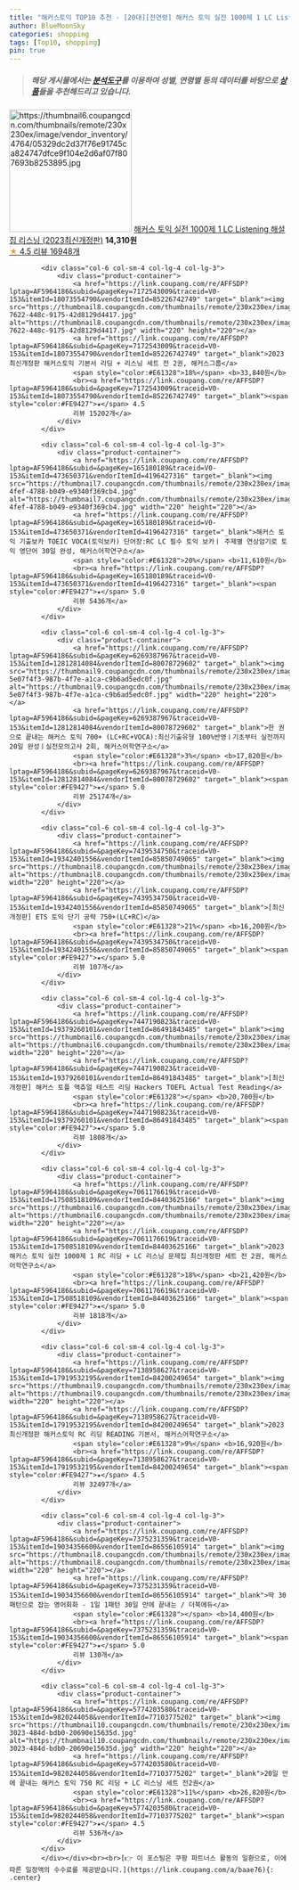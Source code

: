 ```yaml
---
title: "해커스토익 TOP10 추천 - [20대][전연령] 해커스 토익 실전 1000제 1 LC Listening 해설집 리스닝 (2023최신개정판)"
author: BlueMoonSky
categories: shopping
tags: [Top10, shopping]
pin: true
---
```


> ##### 해당 게시물에서는 [**분석도구**](https://itemscout.io/)를 이용하여 **성별**, **연령별** 등의 데이터를 바탕으로 [**상품**](https://link.coupang.com/a/baae76)들을 추천해드리고 있습니다.
<div class="container"><div class="row">
            <div class="col-6 col-sm-4 col-lg-4 col-lg-3">
                <div class="product-container">
                    <a href="https://link.coupang.com/re/AFFSDP?lptag=AF5964186&subid=&pageKey=7122152340&traceid=V0-153&itemId=17835613431&vendorItemId=84999307231" target="_blank"><img src="https://thumbnail6.coupangcdn.com/thumbnails/remote/230x230ex/image/vendor_inventory/4764/05329dc2d37f76e91745ca824747dfce9f104e2d6af07f807693b8253895.jpg" alt="https://thumbnail6.coupangcdn.com/thumbnails/remote/230x230ex/image/vendor_inventory/4764/05329dc2d37f76e91745ca824747dfce9f104e2d6af07f807693b8253895.jpg" width="220" height="220"></a>
                    <a href="https://link.coupang.com/re/AFFSDP?lptag=AF5964186&subid=&pageKey=7122152340&traceid=V0-153&itemId=17835613431&vendorItemId=84999307231" target="_blank">해커스 토익 실전 1000제 1 LC Listening 해설집 리스닝 (2023최신개정판)</a>
                    <span style="color:#E61328"></span> <b>14,310원</b>
                    <br><a href="https://link.coupang.com/re/AFFSDP?lptag=AF5964186&subid=&pageKey=7122152340&traceid=V0-153&itemId=17835613431&vendorItemId=84999307231" target="_blank"><span style="color:#FE9427">★</span> 4.5
                    리뷰 16948개</a>
                </div>
            </div>
            
            <div class="col-6 col-sm-4 col-lg-4 col-lg-3">
                <div class="product-container">
                    <a href="https://link.coupang.com/re/AFFSDP?lptag=AF5964186&subid=&pageKey=7172543009&traceid=V0-153&itemId=18073554790&vendorItemId=85226742749" target="_blank"><img src="https://thumbnail8.coupangcdn.com/thumbnails/remote/230x230ex/image/retail/images/2023/03/03/12/2/b1dec726-7622-448c-9175-42d8129d4417.jpg" alt="https://thumbnail8.coupangcdn.com/thumbnails/remote/230x230ex/image/retail/images/2023/03/03/12/2/b1dec726-7622-448c-9175-42d8129d4417.jpg" width="220" height="220"></a>
                    <a href="https://link.coupang.com/re/AFFSDP?lptag=AF5964186&subid=&pageKey=7172543009&traceid=V0-153&itemId=18073554790&vendorItemId=85226742749" target="_blank">2023 최신개정판 해커스토익 기본서 리딩 + 리스닝 세트 전 2권, 해커스그룹</a>
                    <span style="color:#E61328">18%</span> <b>33,840원</b>
                    <br><a href="https://link.coupang.com/re/AFFSDP?lptag=AF5964186&subid=&pageKey=7172543009&traceid=V0-153&itemId=18073554790&vendorItemId=85226742749" target="_blank"><span style="color:#FE9427">★</span> 4.5
                    리뷰 15202개</a>
                </div>
            </div>
            
            <div class="col-6 col-sm-4 col-lg-4 col-lg-3">
                <div class="product-container">
                    <a href="https://link.coupang.com/re/AFFSDP?lptag=AF5964186&subid=&pageKey=165180189&traceid=V0-153&itemId=473650371&vendorItemId=4196427316" target="_blank"><img src="https://thumbnail7.coupangcdn.com/thumbnails/remote/230x230ex/image/retail/images/2018/12/10/17/0/27ce8d19-4fef-4788-b049-e9340f369cb4.jpg" alt="https://thumbnail7.coupangcdn.com/thumbnails/remote/230x230ex/image/retail/images/2018/12/10/17/0/27ce8d19-4fef-4788-b049-e9340f369cb4.jpg" width="220" height="220"></a>
                    <a href="https://link.coupang.com/re/AFFSDP?lptag=AF5964186&subid=&pageKey=165180189&traceid=V0-153&itemId=473650371&vendorItemId=4196427316" target="_blank">해커스 토익 기출보카 TOEIC VOCA(토익보카) 단어장:RC LC 필수 토익 보카ㅣ 주제별 연상암기로 토익 영단어 30일 완성, 해커스어학연구소</a>
                    <span style="color:#E61328">20%</span> <b>11,610원</b>
                    <br><a href="https://link.coupang.com/re/AFFSDP?lptag=AF5964186&subid=&pageKey=165180189&traceid=V0-153&itemId=473650371&vendorItemId=4196427316" target="_blank"><span style="color:#FE9427">★</span> 5.0
                    리뷰 5436개</a>
                </div>
            </div>
            
            <div class="col-6 col-sm-4 col-lg-4 col-lg-3">
                <div class="product-container">
                    <a href="https://link.coupang.com/re/AFFSDP?lptag=AF5964186&subid=&pageKey=6269387967&traceid=V0-153&itemId=12812814084&vendorItemId=80078729602" target="_blank"><img src="https://thumbnail9.coupangcdn.com/thumbnails/remote/230x230ex/image/retail/images/538552107059711-5e07f4f3-987b-4f7e-a1ca-c9b6ad5edc0f.jpg" alt="https://thumbnail9.coupangcdn.com/thumbnails/remote/230x230ex/image/retail/images/538552107059711-5e07f4f3-987b-4f7e-a1ca-c9b6ad5edc0f.jpg" width="220" height="220"></a>
                    <a href="https://link.coupang.com/re/AFFSDP?lptag=AF5964186&subid=&pageKey=6269387967&traceid=V0-153&itemId=12812814084&vendorItemId=80078729602" target="_blank">한 권으로 끝내는 해커스 토익 700+ (LC+RC+VOCA):최신기출유형 100%반영ㅣ기초부터 실전까지 20일 완성ㅣ실전모의고사 2회, 해커스어학연구소</a>
                    <span style="color:#E61328">3%</span> <b>17,820원</b>
                    <br><a href="https://link.coupang.com/re/AFFSDP?lptag=AF5964186&subid=&pageKey=6269387967&traceid=V0-153&itemId=12812814084&vendorItemId=80078729602" target="_blank"><span style="color:#FE9427">★</span> 5.0
                    리뷰 25174개</a>
                </div>
            </div>
            
            <div class="col-6 col-sm-4 col-lg-4 col-lg-3">
                <div class="product-container">
                    <a href="https://link.coupang.com/re/AFFSDP?lptag=AF5964186&subid=&pageKey=7439534750&traceid=V0-153&itemId=19342401556&vendorItemId=85850749065" target="_blank"><img src="https://thumbnail8.coupangcdn.com/thumbnails/remote/230x230ex/image/vendor_inventory/b7cb/0fe2859b32c998861aa48bdff9bab12cc42ec5d7035203944b70e265f024.jpg" alt="https://thumbnail8.coupangcdn.com/thumbnails/remote/230x230ex/image/vendor_inventory/b7cb/0fe2859b32c998861aa48bdff9bab12cc42ec5d7035203944b70e265f024.jpg" width="220" height="220"></a>
                    <a href="https://link.coupang.com/re/AFFSDP?lptag=AF5964186&subid=&pageKey=7439534750&traceid=V0-153&itemId=19342401556&vendorItemId=85850749065" target="_blank">[최신개정판] ETS 토익 단기 공략 750+(LC+RC)</a>
                    <span style="color:#E61328">21%</span> <b>16,200원</b>
                    <br><a href="https://link.coupang.com/re/AFFSDP?lptag=AF5964186&subid=&pageKey=7439534750&traceid=V0-153&itemId=19342401556&vendorItemId=85850749065" target="_blank"><span style="color:#FE9427">★</span> 5.0
                    리뷰 107개</a>
                </div>
            </div>
            
            <div class="col-6 col-sm-4 col-lg-4 col-lg-3">
                <div class="product-container">
                    <a href="https://link.coupang.com/re/AFFSDP?lptag=AF5964186&subid=&pageKey=7447190823&traceid=V0-153&itemId=19379260101&vendorItemId=86491843485" target="_blank"><img src="https://thumbnail6.coupangcdn.com/thumbnails/remote/230x230ex/image/vendor_inventory/da14/fcea1d249dc5b4e7e91a6c3bb50c4822a14e76169e854da4ea2bdcf12c7e.jpg" alt="https://thumbnail6.coupangcdn.com/thumbnails/remote/230x230ex/image/vendor_inventory/da14/fcea1d249dc5b4e7e91a6c3bb50c4822a14e76169e854da4ea2bdcf12c7e.jpg" width="220" height="220"></a>
                    <a href="https://link.coupang.com/re/AFFSDP?lptag=AF5964186&subid=&pageKey=7447190823&traceid=V0-153&itemId=19379260101&vendorItemId=86491843485" target="_blank">[최신개정판] 해커스 토플 액츄얼 테스트 리딩 Hackers TOEFL Actual Test Reading</a>
                    <span style="color:#E61328"></span> <b>20,700원</b>
                    <br><a href="https://link.coupang.com/re/AFFSDP?lptag=AF5964186&subid=&pageKey=7447190823&traceid=V0-153&itemId=19379260101&vendorItemId=86491843485" target="_blank"><span style="color:#FE9427">★</span> 5.0
                    리뷰 1808개</a>
                </div>
            </div>
            
            <div class="col-6 col-sm-4 col-lg-4 col-lg-3">
                <div class="product-container">
                    <a href="https://link.coupang.com/re/AFFSDP?lptag=AF5964186&subid=&pageKey=7061176619&traceid=V0-153&itemId=17508518109&vendorItemId=84403625166" target="_blank"><img src="https://thumbnail6.coupangcdn.com/thumbnails/remote/230x230ex/image/vendor_inventory/dfdf/8cb664946a95b0ce8da7631ba0ea49d9bb5674e2063952307ea141f15994.png" alt="https://thumbnail6.coupangcdn.com/thumbnails/remote/230x230ex/image/vendor_inventory/dfdf/8cb664946a95b0ce8da7631ba0ea49d9bb5674e2063952307ea141f15994.png" width="220" height="220"></a>
                    <a href="https://link.coupang.com/re/AFFSDP?lptag=AF5964186&subid=&pageKey=7061176619&traceid=V0-153&itemId=17508518109&vendorItemId=84403625166" target="_blank">2023 해커스 토익 실전 1000제 1 RC 리딩 + LC 리스닝 문제집 최신개정판 세트 전 2권, 해커스어학연구소</a>
                    <span style="color:#E61328">18%</span> <b>21,420원</b>
                    <br><a href="https://link.coupang.com/re/AFFSDP?lptag=AF5964186&subid=&pageKey=7061176619&traceid=V0-153&itemId=17508518109&vendorItemId=84403625166" target="_blank"><span style="color:#FE9427">★</span> 5.0
                    리뷰 1818개</a>
                </div>
            </div>
            
            <div class="col-6 col-sm-4 col-lg-4 col-lg-3">
                <div class="product-container">
                    <a href="https://link.coupang.com/re/AFFSDP?lptag=AF5964186&subid=&pageKey=7138958627&traceid=V0-153&itemId=17919532195&vendorItemId=84200249654" target="_blank"><img src="https://thumbnail9.coupangcdn.com/thumbnails/remote/230x230ex/image/vendor_inventory/0431/37f40c2b13573408a43cd667c37a88ce7d1a2b975ad49fd53eaaab85c9df.png" alt="https://thumbnail9.coupangcdn.com/thumbnails/remote/230x230ex/image/vendor_inventory/0431/37f40c2b13573408a43cd667c37a88ce7d1a2b975ad49fd53eaaab85c9df.png" width="220" height="220"></a>
                    <a href="https://link.coupang.com/re/AFFSDP?lptag=AF5964186&subid=&pageKey=7138958627&traceid=V0-153&itemId=17919532195&vendorItemId=84200249654" target="_blank">2023 최신개정판 해커스토익 RC 리딩 READING 기본서, 해커스어학연구소</a>
                    <span style="color:#E61328">9%</span> <b>16,920원</b>
                    <br><a href="https://link.coupang.com/re/AFFSDP?lptag=AF5964186&subid=&pageKey=7138958627&traceid=V0-153&itemId=17919532195&vendorItemId=84200249654" target="_blank"><span style="color:#FE9427">★</span> 4.5
                    리뷰 32497개</a>
                </div>
            </div>
            
            <div class="col-6 col-sm-4 col-lg-4 col-lg-3">
                <div class="product-container">
                    <a href="https://link.coupang.com/re/AFFSDP?lptag=AF5964186&subid=&pageKey=7375231359&traceid=V0-153&itemId=19034356600&vendorItemId=86556105914" target="_blank"><img src="https://thumbnail8.coupangcdn.com/thumbnails/remote/230x230ex/image/vendor_inventory/a28b/ee920cc3bcb04725d899012496c2dd4af6cfb5ac45ded59186dd86ddbe77.png" alt="https://thumbnail8.coupangcdn.com/thumbnails/remote/230x230ex/image/vendor_inventory/a28b/ee920cc3bcb04725d899012496c2dd4af6cfb5ac45ded59186dd86ddbe77.png" width="220" height="220"></a>
                    <a href="https://link.coupang.com/re/AFFSDP?lptag=AF5964186&subid=&pageKey=7375231359&traceid=V0-153&itemId=19034356600&vendorItemId=86556105914" target="_blank">딱 30패턴으로 잡는 영어회화 - 1일 1패턴 30일 만에 끝내는 / 더북에듀</a>
                    <span style="color:#E61328"></span> <b>14,400원</b>
                    <br><a href="https://link.coupang.com/re/AFFSDP?lptag=AF5964186&subid=&pageKey=7375231359&traceid=V0-153&itemId=19034356600&vendorItemId=86556105914" target="_blank"><span style="color:#FE9427">★</span> 5.0
                    리뷰 130개</a>
                </div>
            </div>
            
            <div class="col-6 col-sm-4 col-lg-4 col-lg-3">
                <div class="product-container">
                    <a href="https://link.coupang.com/re/AFFSDP?lptag=AF5964186&subid=&pageKey=5774203580&traceid=V0-153&itemId=9820244058&vendorItemId=77103775202" target="_blank"><img src="https://thumbnail10.coupangcdn.com/thumbnails/remote/230x230ex/image/retail/images/2021/07/02/14/3/d3eac108-3023-484d-bdb0-20690e15635d.jpg" alt="https://thumbnail10.coupangcdn.com/thumbnails/remote/230x230ex/image/retail/images/2021/07/02/14/3/d3eac108-3023-484d-bdb0-20690e15635d.jpg" width="220" height="220"></a>
                    <a href="https://link.coupang.com/re/AFFSDP?lptag=AF5964186&subid=&pageKey=5774203580&traceid=V0-153&itemId=9820244058&vendorItemId=77103775202" target="_blank">20일 만에 끝내는 해커스 토익 750 RC 리딩 + LC 리스닝 세트 전2권</a>
                    <span style="color:#E61328">11%</span> <b>26,820원</b>
                    <br><a href="https://link.coupang.com/re/AFFSDP?lptag=AF5964186&subid=&pageKey=5774203580&traceid=V0-153&itemId=9820244058&vendorItemId=77103775202" target="_blank"><span style="color:#FE9427">★</span> 4.5
                    리뷰 536개</a>
                </div>
            </div>
            </div></div><br><br>[👉 이 포스팅은 쿠팡 파트너스 활동의 일환으로, 이에 따른 일정액의 수수료를 제공받습니다.](https://link.coupang.com/a/baae76){: .center}